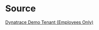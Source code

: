 # Source

[Dynatrace Demo Tenant (Employees Only)](https://guu84124.apps.dynatrace.com/ui/apps/dynatrace.dashboards/dashboards)